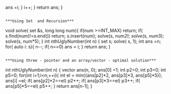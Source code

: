ans =i;
}
i++;
}
return ans;
}
```
​
***Using Set  and Recursion***
```
void solve( set<long long> &s, long long num){
if(num >=INT_MAX) return;
if( s.find(num)!=s.end()) return;
s.insert(num);
solve(s, num*2);
solve(s, num*3);
solve(s, num*5);
}
int nthUglyNumber(int n) {
set<long long> s;
solve( s, 1);
int ans =n;
for( auto i: s){
n--;
if( n==0) ans = i;
}
return ans;
}
```
​
***Using three - pointer and an array/vector - optimal solution***
```
int nthUglyNumber(int n) {
vector<int> ans(n, 0);
ans[0] =1;
int p2=0;
int p3=0;
int p5=0;
for(int i=1;i<n;++i){
int el = min({ans[p2]*2, ans[p3]*3, ans[p5]*5});
ans[i] =el;
if( ans[p2]*2==el) p2++;
if( ans[p3]*3==el) p3++;
if( ans[p5]*5==el) p5++;
}
return ans[n-1];
}
```